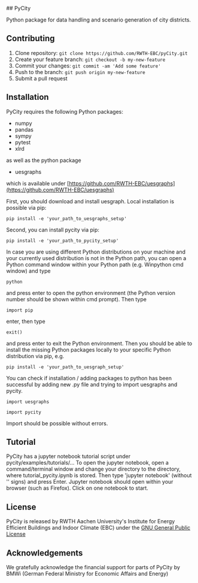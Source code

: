 <snippet>
  <content>
## PyCity

Python package for data handling and scenario generation of city districts.

## Contributing

1. Clone repository: `git clone https://github.com/RWTH-EBC/pyCity.git`
2. Create your feature branch: `git checkout -b my-new-feature`
3. Commit your changes: `git commit -am 'Add some feature'`
4. Push to the branch: `git push origin my-new-feature`
5. Submit a pull request

## Installation

PyCity requires the following Python packages:
- numpy
- pandas
- sympy
- pytest
- xlrd

as well as the python package

- uesgraphs

which is available under [https://github.com/RWTH-EBC/uesgraphs](https://github.com/RWTH-EBC/uesgraphs)

First, you should download and install uesgraph. Local installation is possible via pip:

`pip install -e 'your_path_to_uesgraphs_setup'`

Second, you can install pycity via pip:

`pip install -e 'your_path_to_pycity_setup'`

In case you are using different Python distributions on your machine and your currently used distribution is not in the Python path, 
you can open a Python command window within your Python path (e.g. Winpython cmd window) and type

`python`

and press enter to open the python environment (the Python version number should be shown within cmd prompt).
Then type

`import pip`

enter, then type

`exit()`

and press enter to exit the Python environment. Then you should be able to install the missing Python packages locally to your specific Python distribution
via pip, e.g.

`pip install -e 'your_path_to_uesgraph_setup'`

You can check if installation / adding packages to python has been successful
by adding new .py file and trying to import uesgraphs and pycity.

`import uesgraphs`

`import pycity`

Import should be possible without errors.

## Tutorial

PyCity has a jupyter notebook tutorial script under pycity/examples/tutorials/... 
To open the jupyter notebook, open a command/terminal window and change your directory to the directory, 
where tutorial_pycity.ipynb is stored. Then type 'jupyter notebook' (without '' signs) and press Enter.
Jupyter notebook should open within your browser (such as Firefox). Click on one notebook to start.

## License

PyCity is released by RWTH Aachen University's Institute for Energy Efficient Buildings and Indoor Climate (EBC) 
under the [GNU General Public License](http://www.gnu.org/licenses/gpl.html)

## Acknowledgements

We gratefully acknowledge the financial support for parts of PyCity by BMWi (German Federal Ministry for Economic Affairs and Energy)

 </content>
</snippet>